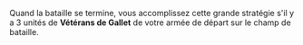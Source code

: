 Quand la bataille se termine, vous accomplissez cette grande stratégie s'il y a 3 unités de __Vétérans de Gallet__ de votre armée de départ sur le champ de bataille.